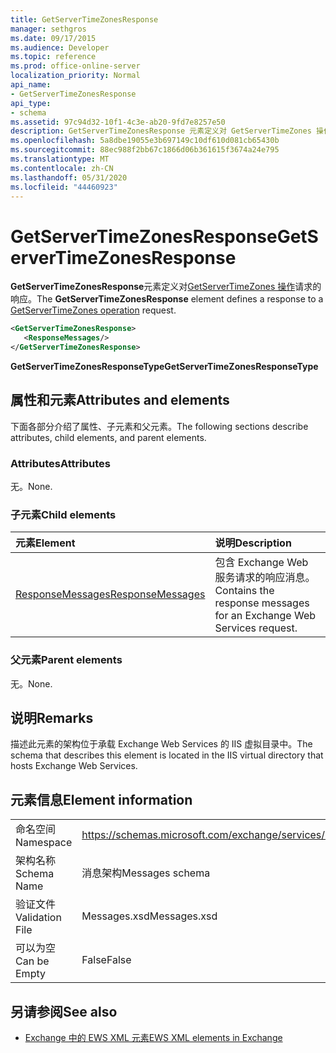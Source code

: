 ```yaml
---
title: GetServerTimeZonesResponse
manager: sethgros
ms.date: 09/17/2015
ms.audience: Developer
ms.topic: reference
ms.prod: office-online-server
localization_priority: Normal
api_name:
- GetServerTimeZonesResponse
api_type:
- schema
ms.assetid: 97c94d32-10f1-4c3e-ab20-9fd7e8257e50
description: GetServerTimeZonesResponse 元素定义对 GetServerTimeZones 操作请求的响应。
ms.openlocfilehash: 5a8dbe19055e3b697149c10df610d081cb65430b
ms.sourcegitcommit: 88ec988f2bb67c1866d06b361615f3674a24e795
ms.translationtype: MT
ms.contentlocale: zh-CN
ms.lasthandoff: 05/31/2020
ms.locfileid: "44460923"
---
```

# <a name="getservertimezonesresponse"></a><span data-ttu-id="d4078-103">GetServerTimeZonesResponse</span><span class="sxs-lookup"><span data-stu-id="d4078-103">GetServerTimeZonesResponse</span></span>

<span data-ttu-id="d4078-104">**GetServerTimeZonesResponse**元素定义对[GetServerTimeZones 操作](getservertimezones-operation.md)请求的响应。</span><span class="sxs-lookup"><span data-stu-id="d4078-104">The **GetServerTimeZonesResponse** element defines a response to a [GetServerTimeZones operation](getservertimezones-operation.md) request.</span></span> 
  
```XML
<GetServerTimeZonesResponse>
   <ResponseMessages/>
</GetServerTimeZonesResponse>
```

 <span data-ttu-id="d4078-105">**GetServerTimeZonesResponseType**</span><span class="sxs-lookup"><span data-stu-id="d4078-105">**GetServerTimeZonesResponseType**</span></span>
## <a name="attributes-and-elements"></a><span data-ttu-id="d4078-106">属性和元素</span><span class="sxs-lookup"><span data-stu-id="d4078-106">Attributes and elements</span></span>

<span data-ttu-id="d4078-107">下面各部分介绍了属性、子元素和父元素。</span><span class="sxs-lookup"><span data-stu-id="d4078-107">The following sections describe attributes, child elements, and parent elements.</span></span>
  
### <a name="attributes"></a><span data-ttu-id="d4078-108">Attributes</span><span class="sxs-lookup"><span data-stu-id="d4078-108">Attributes</span></span>

<span data-ttu-id="d4078-109">无。</span><span class="sxs-lookup"><span data-stu-id="d4078-109">None.</span></span>
  
### <a name="child-elements"></a><span data-ttu-id="d4078-110">子元素</span><span class="sxs-lookup"><span data-stu-id="d4078-110">Child elements</span></span>

|<span data-ttu-id="d4078-111">**元素**</span><span class="sxs-lookup"><span data-stu-id="d4078-111">**Element**</span></span>|<span data-ttu-id="d4078-112">**说明**</span><span class="sxs-lookup"><span data-stu-id="d4078-112">**Description**</span></span>|
|:-----|:-----|
|[<span data-ttu-id="d4078-113">ResponseMessages</span><span class="sxs-lookup"><span data-stu-id="d4078-113">ResponseMessages</span></span>](responsemessages.md) <br/> |<span data-ttu-id="d4078-114">包含 Exchange Web 服务请求的响应消息。</span><span class="sxs-lookup"><span data-stu-id="d4078-114">Contains the response messages for an Exchange Web Services request.</span></span>  <br/> |
   
### <a name="parent-elements"></a><span data-ttu-id="d4078-115">父元素</span><span class="sxs-lookup"><span data-stu-id="d4078-115">Parent elements</span></span>

<span data-ttu-id="d4078-116">无。</span><span class="sxs-lookup"><span data-stu-id="d4078-116">None.</span></span>
  
## <a name="remarks"></a><span data-ttu-id="d4078-117">说明</span><span class="sxs-lookup"><span data-stu-id="d4078-117">Remarks</span></span>

<span data-ttu-id="d4078-118">描述此元素的架构位于承载 Exchange Web Services 的 IIS 虚拟目录中。</span><span class="sxs-lookup"><span data-stu-id="d4078-118">The schema that describes this element is located in the IIS virtual directory that hosts Exchange Web Services.</span></span>
  
## <a name="element-information"></a><span data-ttu-id="d4078-119">元素信息</span><span class="sxs-lookup"><span data-stu-id="d4078-119">Element information</span></span>

|||
|:-----|:-----|
|<span data-ttu-id="d4078-120">命名空间</span><span class="sxs-lookup"><span data-stu-id="d4078-120">Namespace</span></span>  <br/> |https://schemas.microsoft.com/exchange/services/2006/messages  <br/> |
|<span data-ttu-id="d4078-121">架构名称</span><span class="sxs-lookup"><span data-stu-id="d4078-121">Schema Name</span></span>  <br/> |<span data-ttu-id="d4078-122">消息架构</span><span class="sxs-lookup"><span data-stu-id="d4078-122">Messages schema</span></span>  <br/> |
|<span data-ttu-id="d4078-123">验证文件</span><span class="sxs-lookup"><span data-stu-id="d4078-123">Validation File</span></span>  <br/> |<span data-ttu-id="d4078-124">Messages.xsd</span><span class="sxs-lookup"><span data-stu-id="d4078-124">Messages.xsd</span></span>  <br/> |
|<span data-ttu-id="d4078-125">可以为空</span><span class="sxs-lookup"><span data-stu-id="d4078-125">Can be Empty</span></span>  <br/> |<span data-ttu-id="d4078-126">False</span><span class="sxs-lookup"><span data-stu-id="d4078-126">False</span></span>  <br/> |
   
## <a name="see-also"></a><span data-ttu-id="d4078-127">另请参阅</span><span class="sxs-lookup"><span data-stu-id="d4078-127">See also</span></span>



- [<span data-ttu-id="d4078-128">Exchange 中的 EWS XML 元素</span><span class="sxs-lookup"><span data-stu-id="d4078-128">EWS XML elements in Exchange</span></span>](ews-xml-elements-in-exchange.md)

